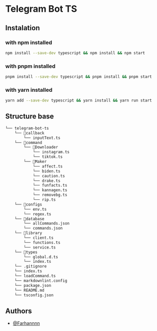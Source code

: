 # Telegram Bot TS

## Instalation

### with npm installed

```bash
npm install --save-dev typescript && npm install && npm start
```

### with pnpm installed

```bash
pnpm install --save-dev typescript && pnpm install && pnpm start
```

### with yarn installed

```bash
yarn add --save-dev typescript && yarn install && yarn run start
```

## Structure base

```bash
└── telegram-bot-ts
    └── 📁callback
        └── inputText.ts
    └── 📁command
        └── 📁Downloader
            └── instagram.ts
            └── tiktok.ts
        └── 📁Maker
            └── affect.ts
            └── biden.ts
            └── caution.ts
            └── drake.ts
            └── funfacts.ts
            └── kannagen.ts
            └── removebg.ts
            └── rip.ts
    └── 📁configs
        └── env.ts
        └── regex.ts
    └── 📁database
        └── allCommands.json
        └── commands.json
    └── 📁library
        └── client.ts
        └── functions.ts
        └── service.ts
    └── 📁types
        └── global.d.ts
        └── index.ts
    └── .gitignore
    └── index.ts
    └── loadCommand.ts
    └── markdownlint.config
    └── package.json
    └── README.md
    └── tsconfig.json
```

## Authors

- [@Farhannnn](https://www.github.com/Fxc7)
